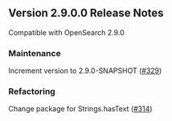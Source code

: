 ## Version 2.9.0.0 Release Notes

Compatible with OpenSearch 2.9.0

### Maintenance
Increment version to 2.9.0-SNAPSHOT ([#329](https://github.com/opensearch-project/geospatial/pull/329))

### Refactoring
Change package for Strings.hasText ([#314](https://github.com/opensearch-project/geospatial/pull/314))
